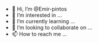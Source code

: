 - 👋 Hi, I’m @Emir-pintos
- 👀 I’m interested in ...
- 🌱 I’m currently learning ...
- 💞️ I’m looking to collaborate on ...
- 📫 How to reach me ...

<!---
Emir-pintos/Emir-pintos is a ✨ special ✨ repository because its `README.md` (this file) appears on your GitHub profile.
You can click the Preview link to take a look at your changes.
--->
